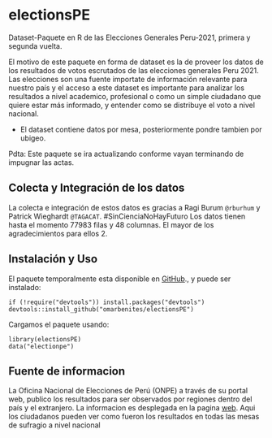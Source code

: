 # electionsPE

Dataset-Paquete en R de las Elecciones Generales Peru-2021, primera y segunda vuelta.

El motivo de este paquete en forma de dataset es la de proveer los datos de los resultados de votos escrutados de las elecciones generales Peru 2021. Las elecciones son una fuente importate de información relevante para nuestro país y el acceso a este dataset es importante para analizar los resultados a nivel academico, profesional o como un simple ciudadano que quiere estar más informado, y entender como se distribuye el voto a nivel nacional.
- El dataset contiene datos por mesa, posteriormente pondre tambien por ubigeo. 

Pdta: Este paquete se ira actualizando conforme vayan terminando de impugnar las actas.

## Colecta y Integración de los datos

La colecta e integración de estos datos es gracias a Ragi Burum `@rburhum` y Patrick Wieghardt `@TAGACAT`. #SinCienciaNoHayFuturo
Los datos tienen hasta el momento 77983 filas y 48 columnas. El mayor de los agradecimientos para ellos 2.

## Instalación y Uso

El paquete temporalmente esta disponible en [GitHub](https://github.com/)., y puede ser instalado:

``` {.r}
if (!require("devtools")) install.packages("devtools")
devtools::install_github("omarbenites/electionsPE")
```
Cargamos el paquete usando:

``` {.r}
library(electionsPE)
data("electionpe")
```


## Fuente de informacion

La Oficina Nacional de Elecciones de Perú (ONPE) a través de su portal web, publico los resultados para ser observados por regiones dentro del país y el extranjero. La informacion es desplegada en la pagina  [web](https://www.resultadossep.eleccionesgenerales2021.pe/SEP2021/). Aqui los ciudadanos pueden ver como fueron los resultados en todas las mesas de sufragio a nivel nacional

